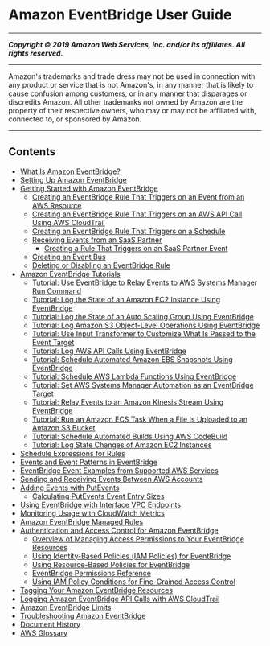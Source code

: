 # Amazon EventBridge User Guide

-----
*****Copyright &copy; 2019 Amazon Web Services, Inc. and/or its affiliates. All rights reserved.*****

-----
Amazon's trademarks and trade dress may not be used in 
     connection with any product or service that is not Amazon's, 
     in any manner that is likely to cause confusion among customers, 
     or in any manner that disparages or discredits Amazon. All other 
     trademarks not owned by Amazon are the property of their respective
     owners, who may or may not be affiliated with, connected to, or 
     sponsored by Amazon.

-----
## Contents
+ [What Is Amazon EventBridge?](what-is-amazon-eventbridge.md)
+ [Setting Up Amazon EventBridge](getting-set-up-eventbridge.md)
+ [Getting Started with Amazon EventBridge](eventbridge-getting-set-up.md)
   + [Creating an EventBridge Rule That Triggers on an Event from an AWS Resource](create-eventbridge-rule.md)
   + [Creating an EventBridge Rule That Triggers on an AWS API Call Using AWS CloudTrail](create-eventbridge-cloudtrail-rule.md)
   + [Creating an EventBridge Rule That Triggers on a Schedule](create-eventbridge-scheduled-rule.md)
   + [Receiving Events from an SaaS Partner](create-partner-event-bus.md)
      + [Creating a Rule That Triggers on an SaaS Partner Event](create-rule-partner-events.md)
   + [Creating an Event Bus](create-event-bus.md)
   + [Deleting or Disabling an EventBridge Rule](delete-or-disable-rule.md)
+ [Amazon EventBridge Tutorials](eventbridge-tutorials.md)
   + [Tutorial: Use EventBridge to Relay Events to AWS Systems Manager Run Command](ec2-run-command.md)
   + [Tutorial: Log the State of an Amazon EC2 Instance Using EventBridge](log-ec2-instance-state.md)
   + [Tutorial: Log the State of an Auto Scaling Group Using EventBridge](log-as-group-state.md)
   + [Tutorial: Log Amazon S3 Object-Level Operations Using EventBridge](log-s3-data-events.md)
   + [Tutorial: Use Input Transformer to Customize What Is Passed to the Event Target](eventbridge-input-transformer-tutorial.md)
   + [Tutorial: Log AWS API Calls Using EventBridge](log-api-call.md)
   + [Tutorial: Schedule Automated Amazon EBS Snapshots Using EventBridge](take-scheduled-snapshot.md)
   + [Tutorial: Schedule AWS Lambda Functions Using EventBridge](run-lambda-schedule.md)
   + [Tutorial: Set AWS Systems Manager Automation as an EventBridge Target](ssm-automation-as-target.md)
   + [Tutorial: Relay Events to an Amazon Kinesis Stream Using EventBridge](relay-events-kinesis-stream.md)
   + [Tutorial: Run an Amazon ECS Task When a File Is Uploaded to an Amazon S3 Bucket](eventbridge-tutorial-ecs.md)
   + [Tutorial: Schedule Automated Builds Using AWS CodeBuild](eventbridge-tutorial-codebuild.md)
   + [Tutorial: Log State Changes of Amazon EC2 Instances](eventbridge-tutorial-cloudwatch-logs.md)
+ [Schedule Expressions for Rules](scheduled-events.md)
+ [Events and Event Patterns in EventBridge](eventbridge-and-event-patterns.md)
+ [EventBridge Event Examples from Supported AWS Services](event-types.md)
+ [Sending and Receiving Events Between AWS Accounts](eventbridge-cross-account-event-delivery.md)
+ [Adding Events with PutEvents](add-events-putevents.md)
   + [Calculating PutEvents Event Entry Sizes](calculate-putevents-entry-size.md)
+ [Using EventBridge with Interface VPC Endpoints](eventbridge-and-interface-VPC.md)
+ [Monitoring Usage with CloudWatch Metrics](eventbridge-monitoring-cloudwatch-metrics.md)
+ [Amazon EventBridge Managed Rules](eventbridge-managed-rules.md)
+ [Authentication and Access Control for Amazon EventBridge](auth-and-access-control-eventbridge.md)
   + [Overview of Managing Access Permissions to Your EventBridge Resources](iam-access-control-identity-based-eventbridge.md)
   + [Using Identity-Based Policies (IAM Policies) for EventBridge](iam-identity-based-access-control-eventbridge.md)
   + [Using Resource-Based Policies for EventBridge](resource-based-policies-eventbridge.md)
   + [EventBridge Permissions Reference](permissions-reference-eventbridge.md)
   + [Using IAM Policy Conditions for Fine-Grained Access Control](policy-keys-eventbridge.md)
+ [Tagging Your Amazon EventBridge Resources](eventbridge-tagging.md)
+ [Logging Amazon EventBridge API Calls with AWS CloudTrail](logging-cw-api-calls-eventbridge.md)
+ [Amazon EventBridge Limits](cloudwatch-limits-eventbridge.md)
+ [Troubleshooting Amazon EventBridge](eventbridge-troubleshooting.md)
+ [Document History](document-history-eventbridge.md)
+ [AWS Glossary](glossary.md)